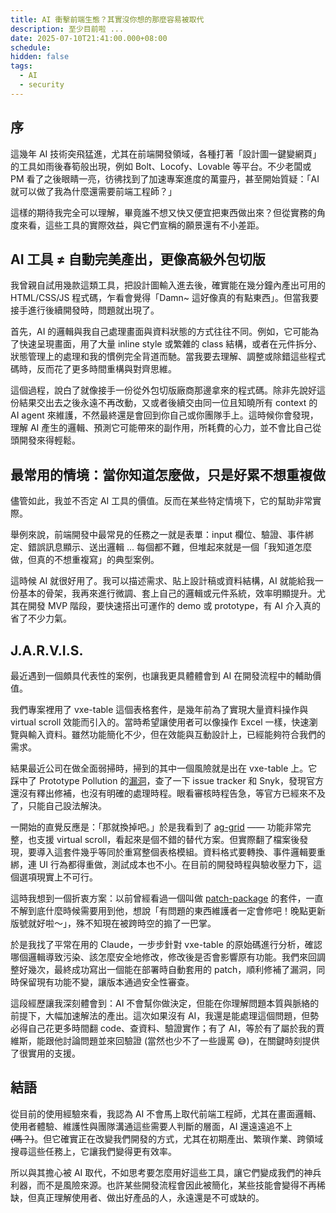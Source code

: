```yaml
---
title: AI 衝擊前端生態？其實沒你想的那麼容易被取代
description: 至少目前啦 ...
date: 2025-07-10T21:41:00.000+08:00
schedule:
hidden: false
tags:
  - AI
  - security
---
```



## 序

這幾年 AI 技術突飛猛進，尤其在前端開發領域，各種打著「設計圖一鍵變網頁」的工具如雨後春筍般出現，例如 Bolt、Locofy、Lovable 等平台。不少老闆或 PM 看了之後眼睛一亮，彷彿找到了加速專案進度的萬靈丹，甚至開始質疑：「AI 就可以做了我為什麼還需要前端工程師？」

這樣的期待我完全可以理解，畢竟誰不想又快又便宜把東西做出來？但從實務的角度來看，這些工具的實際效益，與它們宣稱的願景還有不小差距。


## AI 工具 ≠ 自動完美產出，更像高級外包切版

我曾親自試用幾款這類工具，把設計圖輸入進去後，確實能在幾分鐘內產出可用的 HTML/CSS/JS 程式碼，乍看會覺得「Damn~ 這好像真的有點東西」。但當我要接手進行後續開發時，問題就出現了。

首先，AI 的邏輯與我自己處理畫面與資料狀態的方式往往不同。例如，它可能為了快速呈現畫面，用了大量 inline style 或繁雜的 class 結構，或者在元件拆分、狀態管理上的處理和我的慣例完全背道而馳。當我要去理解、調整或除錯這些程式碼時，反而花了更多時間重構與對齊思維。

這個過程，說白了就像接手一份從外包切版廠商那邊拿來的程式碼。除非先說好這份結果交出去之後永遠不再改動，又或者後續交由同一位且知曉所有 context 的 AI agent 來維護，不然最終還是會回到你自己或你團隊手上。這時候你會發現，理解 AI 產生的邏輯、預測它可能帶來的副作用，所耗費的心力，並不會比自己從頭開發來得輕鬆。

## 最常用的情境：當你知道怎麼做，只是好累不想重複做

儘管如此，我並不否定 AI 工具的價值。反而在某些特定情境下，它的幫助非常實際。

舉例來說，前端開發中最常見的任務之一就是表單：input 欄位、驗證、事件綁定、錯誤訊息顯示、送出邏輯 ... 每個都不難，但堆起來就是一個「我知道怎麼做，但真的不想重複寫」的典型案例。

這時候 AI 就很好用了。我可以描述需求、貼上設計稿或資料結構，AI 就能給我一份基本的骨架，我再來進行微調、套上自己的邏輯或元件系統，效率明顯提升。尤其在開發 MVP 階段，要快速搭出可運作的 demo 或 prototype，有 AI 介入真的省了不少力氣。

## J.A.R.V.I.S.

最近遇到一個頗具代表性的案例，也讓我更具體體會到 AI 在開發流程中的輔助價值。

我們專案裡用了 vxe-table 這個表格套件，是幾年前為了實現大量資料操作與 virtual scroll 效能而引入的。當時希望讓使用者可以像操作 Excel 一樣，快速瀏覽與輸入資料。雖然功能簡化不少，但在效能與互動設計上，已經能夠符合我們的需求。

結果最近公司在做全面弱掃時，掃到的其中一個風險就是出在 vxe-table 上。它踩中了 Prototype Pollution 的[漏洞](https://github.com/advisories/GHSA-89fp-f5mx-748x)，查了一下 issue tracker 和 Snyk，發現官方還沒有釋出修補，也沒有明確的處理時程。眼看審核時程告急，等官方已經來不及了，只能自己設法解決。

一開始的直覺反應是：「那就換掉吧。」於是我看到了 [ag-grid](https://www.ag-grid.com/) —— 功能非常完整，也支援 virtual scroll，看起來是個不錯的替代方案。但實際翻了檔案後發現，要導入這套件幾乎等同於重寫整個表格模組。資料格式要轉換、事件邏輯要重綁，連 UI 行為都得重做，測試成本也不小。在目前的開發時程與驗收壓力下，這個選項現實上不可行。

這時我想到一個折衷方案：以前曾經看過一個叫做 [patch-package](https://github.com/ds300/patch-package) 的套件，一直不解到底什麼時候需要用到他，想說「有問題的東西維護者一定會修吧！晚點更新版號就好啦～」，殊不知現在被跨時空的搧了一巴掌。

於是我找了平常在用的 Claude，一步步針對 vxe-table 的原始碼進行分析，確認哪個邏輯導致污染、該怎麼安全地修改，修改後是否會影響原有功能。我們來回調整好幾次，最終成功寫出一個能在部署時自動套用的 patch，順利修補了漏洞，同時保留現有功能不變，讓版本通過安全性審查。

這段經歷讓我深刻體會到：AI 不會幫你做決定，但能在你理解問題本質與脈絡的前提下，大幅加速解法的產出。這次如果沒有 AI，我還是能處理這個問題，但勢必得自己花更多時間翻 code、查資料、驗證實作；有了 AI，等於有了屬於我的賈維斯，能跟他討論問題並來回驗證 (當然也少不了一些謾罵 😅)，在關鍵時刻提供了很實用的支援。

## 結語

從目前的使用經驗來看，我認為 AI 不會馬上取代前端工程師，尤其在畫面邏輯、使用者體驗、維護性與團隊溝通這些需要人判斷的層面，AI 還遠遠追不上 ~~(嗎？)~~。但它確實正在改變我們開發的方式，尤其在初期產出、繁瑣作業、跨領域搜尋這些任務上，它讓我們變得更有效率。

所以與其擔心被 AI 取代，不如思考要怎麼用好這些工具，讓它們變成我們的神兵利器，而不是風險來源。也許某些開發流程會因此被簡化，某些技能會變得不再稀缺，但真正理解使用者、做出好產品的人，永遠還是不可或缺的。